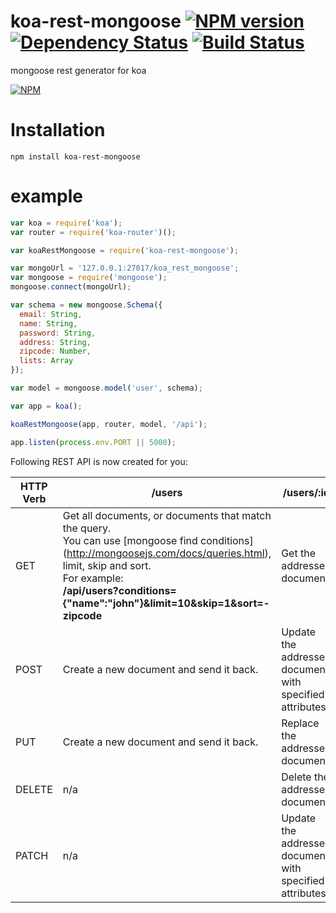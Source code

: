 # koa-rest-mongoose [![NPM version](https://badge.fury.io/js/koa-rest-mongoose.svg)](http://badge.fury.io/js/koa-rest-mongoose) [![Dependency Status](https://gemnasium.com/luoyjx/koa-rest-mongoose.svg)](https://gemnasium.com/luojx/koa-rest-mongoose) [![Build Status](https://travis-ci.org/luoyjx/koa-rest-mongoose.svg?branch=master)](https://travis-ci.org/luoyjx/koa-rest-mongoose)

mongoose rest generator for koa

[![NPM](https://nodei.co/npm/koa-rest-mongoose.png?downloads=true)](https://nodei.co/npm/koa-rest-mongoose/)

# Installation

```shell
npm install koa-rest-mongoose
```

# example

```javascript
var koa = require('koa');
var router = require('koa-router')();

var koaRestMongoose = require('koa-rest-mongoose');

var mongoUrl = '127.0.0.1:27017/koa_rest_mongoose';
var mongoose = require('mongoose');
mongoose.connect(mongoUrl);

var schema = new mongoose.Schema({
  email: String,
  name: String,
  password: String,
  address: String,
  zipcode: Number,
  lists: Array
});

var model = mongoose.model('user', schema);

var app = koa();

koaRestMongoose(app, router, model, '/api');

app.listen(process.env.PORT || 5000);
```

Following REST API is now created for you:

| HTTP Verb     | /users   | /users/:id |
| ------------- | ------------- | --------------- |
| GET           | Get all documents, or documents that match the query. <br> You can use [mongoose find conditions] (http://mongoosejs.com/docs/queries.html), limit, skip and sort. <br> For example: <br> **/api/users?conditions={"name":"john"}&limit=10&skip=1&sort=-zipcode** | Get the addressed document. |
| POST          | Create a new document and send it back. |  Update the addressed document with specified attributes. |
| PUT           | Create a new document and send it back. | Replace the addressed document. |
| DELETE        | n/a | Delete the addressed document. |
| PATCH         | n/a | Update the addressed document with specified attributes. |